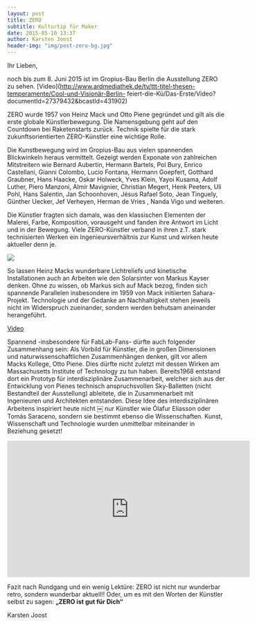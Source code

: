 ```yaml
---
layout: post
title: ZERO
subtitle: Kulturtip für Maker
date: 2015-05-10 13:37
author: Karsten Joost
header-img: "img/post-zero-bg.jpg"
---
```

Ihr Lieben,noch bis zum 8. Juni 2015 ist im Gropius-Bau Berlin die Ausstellung ZERO zu sehen. [Video](http://www.ardmediathek.de/tv/ttt-titel-thesen-temperamente/Cool-und-Visionär-Berlin- feiert-die-Kü/Das-Erste/Video?documentId=27379432&bcastId=431902)ZERO wurde 1957 von Heinz Mack und Otto Piene gegründet und gilt als die erste globale Künstlerbewegung.Die Namensgebung geht auf den Countdown bei Raketenstarts zurück. Technik spielte für die stark zukunftsorientierten ZERO-Künstler eine wichtige Rolle.
Die Kunstbewegung wird im Gropius-Bau aus vielen spannenden Blickwinkeln heraus vermittelt. Gezeigt werden Exponate von zahlreichen Mitstreitern wie Bernard Aubertin, Hermann Bartels, Pol Bury, Enrico Castellani, Gianni Colombo, Lucio Fontana, Hermann Goepfert, Gotthard Graubner, Hans Haacke, Oskar Holweck, Yves Klein, Yayoi Kusama, Adolf Luther, Piero Manzoni, Almir Mavignier, Christian Megert, Henk Peeters, Uli Pohl, Hans Salentin, Jan Schoonhoven, Jésus Rafael Soto, Jean Tinguely, Günther Uecker, Jef Verheyen, Herman de Vries , Nanda Vigo und weiteren.Die Künstler fragten sich damals, was den klassischen Elementen der Malerei, Farbe, Komposition, vorausgeht und fanden ihre Antwort im Licht und in der Bewegung. Viele ZERO-Künstler verband in ihren z.T. stark technisierten Werken ein Ingenieursverhältnis zur Kunst und wirken heute aktueller denn je.

![](http://www.mackinvenice.com/wp-content/uploads/2014/03/mack02.jpg)

So lassen Heinz Macks wunderbare Lichtreliefs und kinetische Installationen auch an Arbeiten wie den Solarsinter von Markus Kayser denken. Ohne zu wissen, ob Markus sich auf Mack bezog, finden sich spannende Parallelen insbesondere im 1959 von Mack initiierten Sahara-Projekt. Technologie und der Gedanke an Nachhaltigkeit stehen jeweils nicht im Widerspruch zueinander, sondern werden behutsam aneinander herangeführt.

[Video](http://www.guggenheim.org/video/heinz-mack-and-the-sahara-project)
Spannend -insbesondere für FabLab-Fans- dürfte auch folgender Zusammenhang sein: Als Vorbild für Künstler, die in großen Dimensionen und naturwissenschaftlichen Zusammenhängen denken, gilt vor allem Macks Kollege, Otto Piene. Dies dürfte nicht zuletzt mit dessen Wirken am Massachusetts Institute of Technology zu tun haben. Bereits1968 entstand dort ein Prototyp für interdisziplinäre Zusammenarbeit, welcher sich aus der Entwicklung von Pienes technisch anspruchsvollen Sky-Balletten (nicht Bestandteil der Ausstellung) ableitete, die in Zusammenarbeit mit Ingenieuren und Architekten entstanden. Diese Idee des interdisziplinären Arbeitens inspiriert heute nicht￼
nur Künstler wie Ólafur Elíasson oder Tomás Saraceno, sondern sie bestimmt ebenso die Wissenschaften. Kunst, Wissenschaft und Technologie wurden unmittelbar miteinander in Beziehung gesetzt!<iframe width="560" height="315" src="https://www.youtube.com/embed/DNoRtdP78UA" frameborder="0" allowfullscreen></iframe>
Fazit nach Rundgang und ein wenig Lektüre: ZERO ist nicht nur wunderbar retro, sondern wunderbar aktuell!!Oder, um es mit den Worten der Künstler selbst zu sagen: __„ZERO ist gut für Dich“__
Karsten Joost

